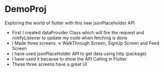 # DemoProj
Exploring the world of flutter with this new jsonPlaceholder API

- First I created dataProvider Class which will fire the request and notifyListener to update my code when fetching is done
- I Made three screens -> WalkThrough Screen, SignUp Screen and Feed Screen
- I have used jsonPlaceHolder API to get data using http (package)
- I have used it because to show the API Calling in Flutter
- These three screens have a great UI

